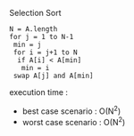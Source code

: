 Selection Sort
 
    N = A.length  
    for j = 1 to N-1
     min = j
     for i = j+1 to N
      if A[i] < A[min]
       min = i
     swap A[j] and A[min]  

execution time : 
 <ul>
 <li> best case scenario : O(N<sup>2</sup>)</li>
 <li> worst case scenario : O(N<sup>2</sup>)</li>
</ul>